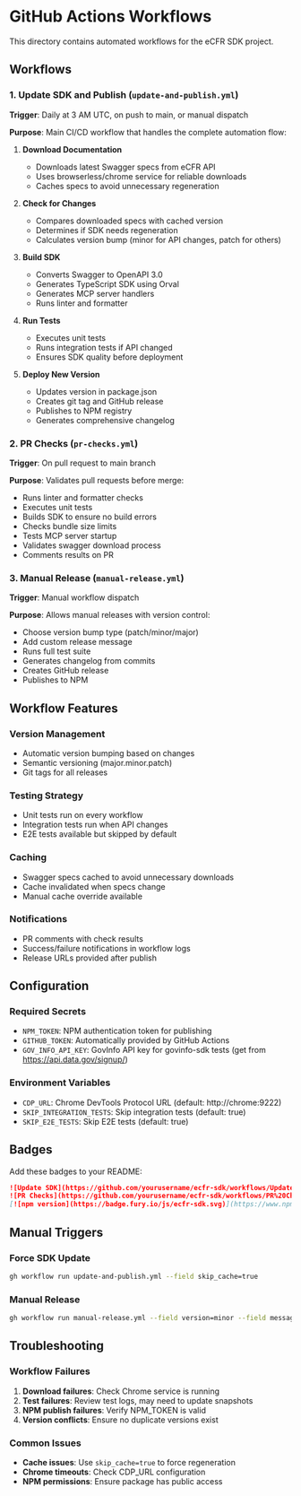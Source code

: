 # GitHub Actions Workflows

This directory contains automated workflows for the eCFR SDK project.

## Workflows

### 1. Update SDK and Publish (`update-and-publish.yml`)

**Trigger**: Daily at 3 AM UTC, on push to main, or manual dispatch

**Purpose**: Main CI/CD workflow that handles the complete automation flow:

1. **Download Documentation** 
   - Downloads latest Swagger specs from eCFR API
   - Uses browserless/chrome service for reliable downloads
   - Caches specs to avoid unnecessary regeneration

2. **Check for Changes**
   - Compares downloaded specs with cached version
   - Determines if SDK needs regeneration
   - Calculates version bump (minor for API changes, patch for others)

3. **Build SDK**
   - Converts Swagger to OpenAPI 3.0
   - Generates TypeScript SDK using Orval
   - Generates MCP server handlers
   - Runs linter and formatter

4. **Run Tests**
   - Executes unit tests
   - Runs integration tests if API changed
   - Ensures SDK quality before deployment

5. **Deploy New Version**
   - Updates version in package.json
   - Creates git tag and GitHub release
   - Publishes to NPM registry
   - Generates comprehensive changelog

### 2. PR Checks (`pr-checks.yml`)

**Trigger**: On pull request to main branch

**Purpose**: Validates pull requests before merge:

- Runs linter and formatter checks
- Executes unit tests
- Builds SDK to ensure no build errors
- Checks bundle size limits
- Tests MCP server startup
- Validates swagger download process
- Comments results on PR

### 3. Manual Release (`manual-release.yml`)

**Trigger**: Manual workflow dispatch

**Purpose**: Allows manual releases with version control:

- Choose version bump type (patch/minor/major)
- Add custom release message
- Runs full test suite
- Generates changelog from commits
- Creates GitHub release
- Publishes to NPM

## Workflow Features

### Version Management
- Automatic version bumping based on changes
- Semantic versioning (major.minor.patch)
- Git tags for all releases

### Testing Strategy
- Unit tests run on every workflow
- Integration tests run when API changes
- E2E tests available but skipped by default

### Caching
- Swagger specs cached to avoid unnecessary downloads
- Cache invalidated when specs change
- Manual cache override available

### Notifications
- PR comments with check results
- Success/failure notifications in workflow logs
- Release URLs provided after publish

## Configuration

### Required Secrets
- `NPM_TOKEN`: NPM authentication token for publishing
- `GITHUB_TOKEN`: Automatically provided by GitHub Actions
- `GOV_INFO_API_KEY`: GovInfo API key for govinfo-sdk tests (get from https://api.data.gov/signup/)

### Environment Variables
- `CDP_URL`: Chrome DevTools Protocol URL (default: http://chrome:9222)
- `SKIP_INTEGRATION_TESTS`: Skip integration tests (default: true)
- `SKIP_E2E_TESTS`: Skip E2E tests (default: true)

## Badges

Add these badges to your README:

```markdown
![Update SDK](https://github.com/yourusername/ecfr-sdk/workflows/Update%20SDK%20and%20Publish/badge.svg)
![PR Checks](https://github.com/yourusername/ecfr-sdk/workflows/PR%20Checks/badge.svg)
[![npm version](https://badge.fury.io/js/ecfr-sdk.svg)](https://www.npmjs.com/package/ecfr-sdk)
```

## Manual Triggers

### Force SDK Update
```bash
gh workflow run update-and-publish.yml --field skip_cache=true
```

### Manual Release
```bash
gh workflow run manual-release.yml --field version=minor --field message="New features added"
```

## Troubleshooting

### Workflow Failures

1. **Download failures**: Check Chrome service is running
2. **Test failures**: Review test logs, may need to update snapshots
3. **NPM publish failures**: Verify NPM_TOKEN is valid
4. **Version conflicts**: Ensure no duplicate versions exist

### Common Issues

- **Cache issues**: Use `skip_cache=true` to force regeneration
- **Chrome timeouts**: Check CDP_URL configuration
- **NPM permissions**: Ensure package has public access